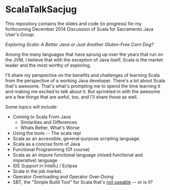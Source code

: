 ScalaTalkSacjug
===============

This repository contains the slides and code (in progress) for my forthcoming December 2014 Discussion of Scala for Sacramento Java User's Group:

_Exploring Scala:  A Better Java or Just Another Gluten-Free Corn Dog?_

Among the many languages that have sprung up over the years that run on the JVM, I believe that with the exception of Java itself, Scala is the market leader and the most worthy of exploring.

I'll share my perspective on the benefits and challenges of learning Scala from the perspective of a working Java developer.  There's a lot about Scala that's awesome. That's what's prompting me to spend the time learning it and making me excited to talk about it.  But sprinkled in with the awesome are a few things that are awful, too, and I'll share those as well.

Some topics will include:

* Coming to Scala From Java
	* Simlarities and Differences
	* Whats Better, What's Worse
* Using the tools -- The scala repl
* Scala as an accessible, general-purpose scripting language.
* Scala as a concise form of Java
* Functional Programming (Of course)
* Scala as an impure functional language (mixed functional and imperative) language
* IDE Support in IntelliJ / Eclipse
* Scala in the job market.
* Operator Overloading and Operator Over-Doing
* SBT, the "Simple Build Tool" for Scala that's [not useable](http://blog.brechtel.us/2013/03/10/sbt-is-not-usable.html) -- or is it?


